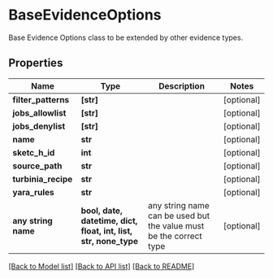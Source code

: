 # BaseEvidenceOptions

Base Evidence Options class to be extended by other evidence types.

## Properties
Name | Type | Description | Notes
------------ | ------------- | ------------- | -------------
**filter_patterns** | **[str]** |  | [optional] 
**jobs_allowlist** | **[str]** |  | [optional] 
**jobs_denylist** | **[str]** |  | [optional] 
**name** | **str** |  | [optional] 
**sketc_h_id** | **int** |  | [optional] 
**source_path** | **str** |  | [optional] 
**turbinia_recipe** | **str** |  | [optional] 
**yara_rules** | **str** |  | [optional] 
**any string name** | **bool, date, datetime, dict, float, int, list, str, none_type** | any string name can be used but the value must be the correct type | [optional]

[[Back to Model list]](../README.md#documentation-for-models) [[Back to API list]](../README.md#documentation-for-api-endpoints) [[Back to README]](../README.md)


